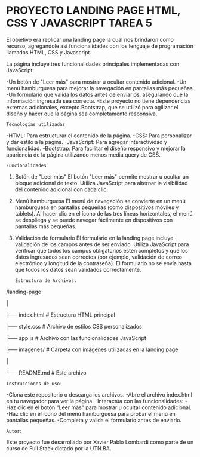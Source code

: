 # PROYECTO LANDING PAGE HTML, CSS Y JAVASCRIPT TAREA 5

El objetivo era replicar una landing page la cual nos brindaron como recurso, agregandole así funcionalidades con los lenguaje de programación llamados HTML, CSS y Javascript. 

La página incluye tres funcionalidades principales implementadas con JavaScript:

-Un botón de "Leer más" para mostrar u ocultar contenido adicional.
-Un menú hamburguesa para mejorar la navegación en pantallas más pequeñas.
-Un formulario que valida los datos antes de enviarlos, asegurando que la información ingresada sea correcta.
-Este proyecto no tiene dependencias externas adicionales, excepto Bootstrap, que se utilizó para agilizar el diseño y hacer que la página sea completamente responsiva.


    Tecnologías utilizadas
-HTML: Para estructurar el contenido de la página.
-CSS: Para personalizar y dar estilo a la página.
-JavaScript: Para agregar interactividad y funcionalidad.
-Bootstrap: Para facilitar el diseño responsivo y mejorar la apariencia de la página utilizando menos media query de CSS.


    Funcionalidades

1. Botón de "Leer más"
El botón "Leer más" permite mostrar u ocultar un bloque adicional de texto.
Utiliza JavaScript para alternar la visibilidad del contenido adicional con cada clic.

2. Menú hamburguesa
El menú de navegación se convierte en un menú hamburguesa en pantallas pequeñas (como dispositivos móviles y tablets).
Al hacer clic en el ícono de las tres líneas horizontales, el menú se despliega y se puede navegar fácilmente en dispositivos con pantallas más pequeñas.

3. Validación de formulario
El formulario en la landing page incluye validación de los campos antes de ser enviado.
Utiliza JavaScript para verificar que todos los campos obligatorios estén completos y que los datos ingresados sean correctos (por ejemplo, validación de correo electrónico y longitud de la contraseña).
El formulario no se envía hasta que todos los datos sean validados correctamente.


       Estructura de Archivos:
/landing-page

│

├── index.html       # Estructura HTML principal

├── style.css        # Archivo de estilos CSS personalizados

├── app.js        # Archivo con las funcionalidades JavaScript

├── imagenes/        # Carpeta con imágenes utilizadas en la landing page.

│   

└── README.md        # Este archivo


    Instrucciones de uso:
-Clona este repositorio o descarga los archivos.
-Abre el archivo index.html en tu navegador para ver la página.
-Interactúa con las funcionalidades:
-Haz clic en el botón "Leer más" para mostrar u ocultar contenido adicional.
-Haz clic en el ícono del menú hamburguesa para probar el menú en pantallas pequeñas.
-Completa y valida el formulario antes de enviarlo.


    Autor:
Este proyecto fue desarrollado por Xavier Pablo Lombardi como parte de un curso de Full Stack dictado por la UTN.BA.
